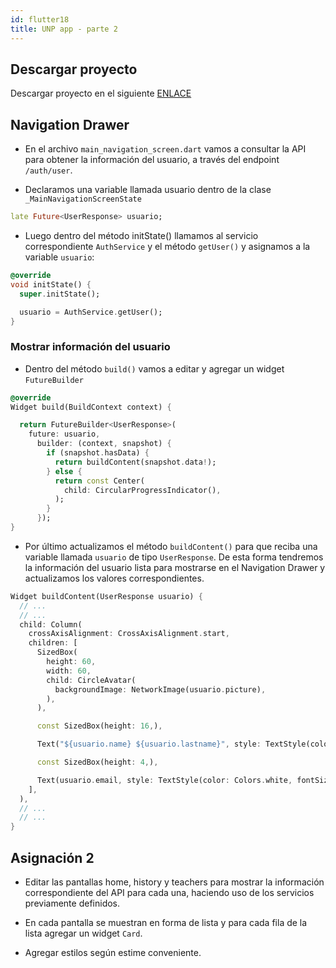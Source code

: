 ```yaml
---
id: flutter18
title: UNP app - parte 2
---
```


## Descargar proyecto

Descargar proyecto en el siguiente [ENLACE](./assets/unp_app.zip)

## Navigation Drawer

* En el archivo `main_navigation_screen.dart` vamos a consultar la API para obtener la información del usuario, a través del endpoint `/auth/user`.

* Declaramos una variable llamada usuario dentro de la clase `_MainNavigationScreenState`

```dart
late Future<UserResponse> usuario;
```

* Luego dentro del método initState() llamamos al servicio correspondiente `AuthService` y el método `getUser()` y asignamos a la variable `usuario`:

```dart
@override
void initState() {
  super.initState();

  usuario = AuthService.getUser();
}
```

### Mostrar información del usuario

* Dentro del método `build()` vamos a editar y agregar un widget `FutureBuilder`

```dart
@override
Widget build(BuildContext context) {

  return FutureBuilder<UserResponse>(
    future: usuario,
      builder: (context, snapshot) {
        if (snapshot.hasData) {
          return buildContent(snapshot.data!);
        } else {
          return const Center(
            child: CircularProgressIndicator(),
          );
        }
      });
}
```

* Por último actualizamos el método `buildContent()` para que reciba una variable llamada `usuario` de tipo `UserResponse`. De esta forma tendremos la información del usuario lista para mostrarse en el Navigation Drawer y actualizamos los valores correspondientes.

```dart
Widget buildContent(UserResponse usuario) {
  // ...
  // ...
  child: Column(
    crossAxisAlignment: CrossAxisAlignment.start,
    children: [
      SizedBox(
        height: 60,
        width: 60,
        child: CircleAvatar(
          backgroundImage: NetworkImage(usuario.picture),
        ),
      ),

      const SizedBox(height: 16,),

      Text("${usuario.name} ${usuario.lastname}", style: TextStyle(color: Colors.white),),

      const SizedBox(height: 4,),

      Text(usuario.email, style: TextStyle(color: Colors.white, fontSize: 12),),
    ],
  ),
  // ...
  // ...
}
```

## Asignación 2

* Editar las pantallas home, history y teachers para mostrar la información correspondiente del API para cada una, haciendo uso de los servicios previamente definidos.

* En cada pantalla se muestran en forma de lista y para cada fila de la lista agregar un widget `Card`.

* Agregar estilos según estime conveniente.
